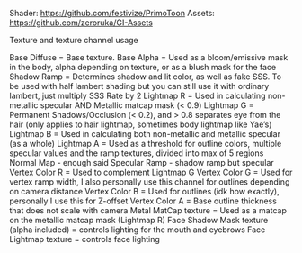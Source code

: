 Shader: https://github.com/festivize/PrimoToon
Assets: https://github.com/zeroruka/GI-Assets

Texture and texture channel usage

Base Diffuse = Base texture.
Base Alpha = Used as a bloom/emissive mask in the body, alpha depending on texture, or as a blush mask for the face
Shadow Ramp = Determines shadow and lit color, as well as fake SSS. To be used with half lambert shading but you can still use it with ordinary lambert, just multiply SSS Rate by 2
Lightmap R = Used in calculating non-metallic specular AND Metallic matcap mask (< 0.9)
Lightmap G = Permanent Shadows/Occlusion (< 0.2), and > 0.8 separates eye from the hair (only applies to hair lightmap, sometimes body lightmap like Yae’s)
Lightmap B = Used in calculating both non-metallic and metallic specular (as a whole)
Lightmap A = Used as a threshold for outline colors, multiple specular values and the ramp textures, divided into max of 5 regions
Normal Map - enough said
Specular Ramp - shadow ramp but specular 
Vertex Color R = Used to complement Lightmap G
Vertex Color G = Used for vertex ramp width, I also personally use this channel for outlines depending on camera distance
Vertex Color B = Used for outlines (idk how exactly), personally I use this for Z-offset
Vertex Color A = Base outline thickness that does not scale with camera
Metal MatCap texture = Used as a matcap on the metallic matcap mask (Lightmap R)
Face Shadow Mask texture (alpha included) = controls lighting for the mouth and eyebrows
Face Lightmap texture = controls face lighting
